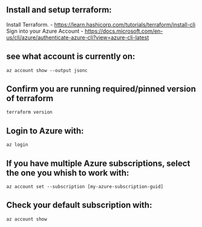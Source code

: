 ## Install and setup terraform: 
Install Terraform. - https://learn.hashicorp.com/tutorials/terraform/install-cli  
Sign into your Azure Account - https://docs.microsoft.com/en-us/cli/azure/authenticate-azure-cli?view=azure-cli-latest

## see what account is currently on:

`az account show --output jsonc`

## Confirm you are running required/pinned version of terraform

`terraform version`

## Login to Azure with:

`az login`

## If you have multiple Azure subscriptions, select the one you whish to work with:

`az account set --subscription [my-azure-subscription-guid]`

## Check your default subscription with:

`az account show`
